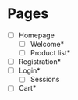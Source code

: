 # Pages
- [ ] Homepage
    - [ ] Welcome*
    - [ ] Product list*
- [ ] Registration*
- [ ] Login*
    - [ ] Sessions
- [ ] Cart*

